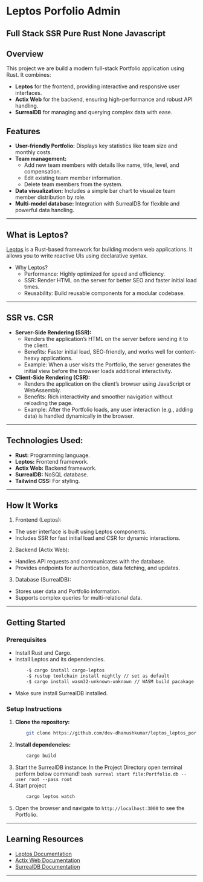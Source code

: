 # Leptos Porfolio Admin
## Full Stack SSR Pure Rust None Javascript  

## **Overview**

This project we are build a modern full-stack Portfolio application using Rust. It combines:

- **Leptos** for the frontend, providing interactive and responsive user interfaces.
- **Actix Web** for the backend, ensuring high-performance and robust API handling.
- **SurrealDB** for managing and querying complex data with ease.

## **Features**

- **User-friendly Portfolio:** Displays key statistics like team size and monthly costs.
- **Team management:**
  - Add new team members with details like name, title, level, and compensation.
  - Edit existing team member information.
  - Delete team members from the system.
- **Data visualization:** Includes a simple bar chart to visualize team member distribution by role.
- **Multi-model database:** Integration with SurrealDB for flexible and powerful data handling.

---

## **What is Leptos?**

[Leptos](https://github.com/leptos-rs/leptos) is a Rust-based framework for building modern web applications. It allows you to write reactive UIs using declarative syntax.

- Why Leptos?
  - Performance: Highly optimized for speed and efficiency.
  - SSR: Render HTML on the server for better SEO and faster initial load times.
  - Reusability: Build reusable components for a modular codebase.

---

## **SSR vs. CSR**

- **Server-Side Rendering (SSR):**
  - Renders the application’s HTML on the server before sending it to the client.
  - Benefits: Faster initial load, SEO-friendly, and works well for content-heavy applications.
  - Example: When a user visits the Portfolio, the server generates the initial view before the browser loads additional interactivity.
- **Client-Side Rendering (CSR):**
  - Renders the application on the client’s browser using JavaScript or WebAssembly.
  - Benefits: Rich interactivity and smoother navigation without reloading the page.
  - Example: After the Portfolio loads, any user interaction (e.g., adding data) is handled dynamically in the browser.

---

## **Technologies Used:**

- **Rust:** Programming language.
- **Leptos:** Frontend framework.
- **Actix Web:** Backend framework.
- **SurrealDB:** NoSQL database.
- **Tailwind CSS:** For styling.

---

## **How It Works**

1. Frontend (Leptos):

- The user interface is built using Leptos components.
- Includes SSR for fast initial load and CSR for dynamic interactions.

2. Backend (Actix Web):

- Handles API requests and communicates with the database.
- Provides endpoints for authentication, data fetching, and updates.

3. Database (SurrealDB):

- Stores user data and Portfolio information.
- Supports complex queries for multi-relational data.

---

## **Getting Started**

### **Prerequisites**

- Install Rust and Cargo.
- Install Leptos and its dependencies.
  ```bash
      -$ cargo install cargo-leptos
      -$ rustup toolchain install nightly // set as default
      -$ cargo install wasm32-unknown-unknown // WASM build pacakage
  ```
- Make sure install SurrealDB installed.

### **Setup Instructions**

1. **Clone the repository:**
   ```bash
       git clone https://github.com/dev-dhanushkumar/leptos_leptos_portfolio_admin.git
   ```
2. **Install dependencies:**
   ```bash
       cargo build
   ```
3. Start the SurrealDB instance:
   In the Project Directory open terminal perform below command!
   `bash
    surreal start file:Portfolio.db --user root --pass root 
    `
4. Start project
   ```bash
       cargo leptos watch
   ```
5. Open the browser and navigate to `http://localhost:3000` to see the Portfolio.

---

## **Learning Resources**

- [Leptos Documentation](https://book.leptos.dev/)
- [Actix Web Documentation](https://docs.rs/actix-web/latest/actix_web/)
- [SurrealDB Documentation](https://surrealdb.com/docs/)

---
